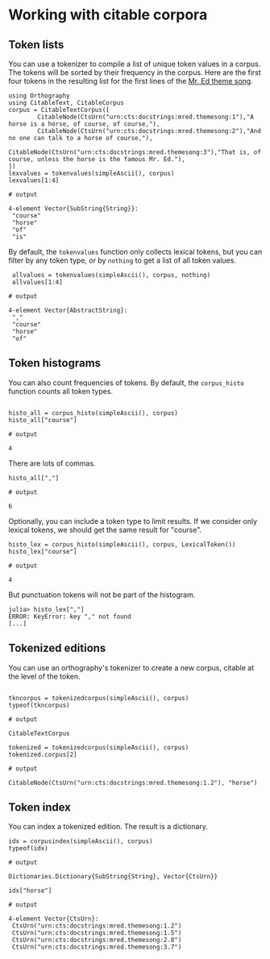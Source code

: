 # Working with citable corpora


## Token lists

You can use a tokenizer to compile a list of unique token values in a corpus. The tokens will be sorted by their frequency in the corpus.  Here are the first four tokens in the resulting list for the first lines of the [Mr. Ed theme song](http://www.lyricsondemand.com/tvthemes/mredlyrics.html).

```jldoctest histo
using Orthography
using CitableText, CitableCorpus
corpus = CitableTextCorpus([
        CitableNode(CtsUrn("urn:cts:docstrings:mred.themesong:1"),"A horse is a horse, of course, of course,"),
        CitableNode(CtsUrn("urn:cts:docstrings:mred.themesong:2"),"And no one can talk to a horse of course,"),
        CitableNode(CtsUrn("urn:cts:docstrings:mred.themesong:3"),"That is, of course, unless the horse is the famous Mr. Ed."),
])
lexvalues = tokenvalues(simpleAscii(), corpus)
lexvalues[1:4]

# output

4-element Vector{SubString{String}}:
 "course"
 "horse"
 "of"
 "is"
```


By default, the `tokenvalues` function only collects lexical tokens, but you can filter by any token type, or by `nothing` to get a list of all token values.


```jldoctest histo
 allvalues = tokenvalues(simpleAscii(), corpus, nothing)
 allvalues[1:4]

# output

4-element Vector{AbstractString}:
 ","
 "course"
 "horse"
 "of"
```



## Token histograms

You can also count frequencies of tokens.  By default, the `corpus_histo` function counts all token types.

```jldoctest histo

histo_all = corpus_histo(simpleAscii(), corpus)
histo_all["course"]

# output

4
```

There are lots of commas.

```jldoctest histo
histo_all[","]

# output

6
```

Optionally, you can include a token type to limit results.  If we consider only lexical tokens, we should get the same result for "course".

```jldoctest histo
histo_lex = corpus_histo(simpleAscii(), corpus, LexicalToken())
histo_lex["course"]

# output

4
```

But punctuation tokens will not be part of the histogram.

```jldoctest histo
julia> histo_lex[","]
ERROR: KeyError: key "," not found
[...]
```

## Tokenized editions

You can use an orthography's tokenizer to create a new corpus, citable at the level of the token.


```jldoctest histo

tkncorpus = tokenizedcorpus(simpleAscii(), corpus)
typeof(tkncorpus)

# output

CitableTextCorpus
```

```jldoctest histo
tokenized = tokenizedcorpus(simpleAscii(), corpus)
tokenized.corpus[2]

# output

CitableNode(CtsUrn("urn:cts:docstrings:mred.themesong:1.2"), "horse")
```


## Token index

You can index a tokenized edition.  The result is a dictionary.

```jldoctest histo
idx = corpusindex(simpleAscii(), corpus)
typeof(idx)

# output

Dictionaries.Dictionary{SubString{String}, Vector{CtsUrn}}
```

```jldoctest histo
idx["horse"]

# output

4-element Vector{CtsUrn}:
 CtsUrn("urn:cts:docstrings:mred.themesong:1.2")
 CtsUrn("urn:cts:docstrings:mred.themesong:1.5")
 CtsUrn("urn:cts:docstrings:mred.themesong:2.8")
 CtsUrn("urn:cts:docstrings:mred.themesong:3.7")
``` 